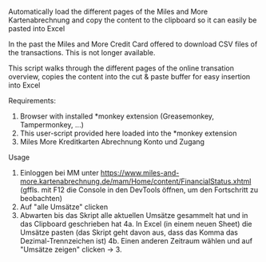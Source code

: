 Automatically load the different pages of the Miles and More Kartenabrechnung and copy the content to the clipboard so it can easily be pasted into Excel

In the past the Miles and More Credit Card offered to download CSV files of the transactions. This is not longer available. 

This script walks through the different pages of the online transation overview, copies the content into the cut & paste buffer for easy insertion into Excel

Requirements:
1. Browser with installed *monkey extension (Greasemonkey, Tampermonkey, ...)
2. This user-script provided here loaded into the *monkey extension
3. Miles More Kreditkarten Abrechnung Konto und Zugang

Usage
1. Einloggen bei MM unter https://www.miles-and-more.kartenabrechnung.de/mam/Home/content/FinancialStatus.xhtml (gffls. mit F12 die Console in den DevTools öffnen, um den Fortschritt zu beobachten)
2. Auf "alle Umsätze" clicken
3. Abwarten bis das Skript alle aktuellen Umsätze gesammelt hat und in das Clipboard geschrieben hat
4a. In Excel (in einem neuen Sheet) die Umsätze pasten (das Skript geht davon aus, dass das Komma das Dezimal-Trennzeichen ist)
4b. Einen anderen Zeitraum wählen und auf "Umsätze zeigen" clicken -> 3. 

